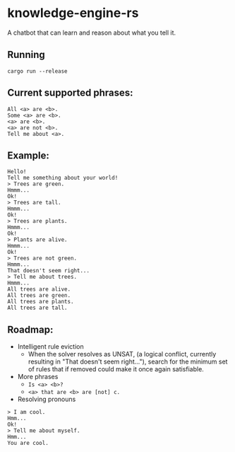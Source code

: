 # knowledge-engine-rs
A chatbot that can learn and reason about what you tell it.

## Running
```
cargo run --release
```

## Current supported phrases:
```
All <a> are <b>.
Some <a> are <b>.
<a> are <b>.
<a> are not <b>.
Tell me about <a>.
```

## Example:
```
Hello!
Tell me something about your world!
> Trees are green.
Hmmm...
Ok!
> Trees are tall.
Hmmm...
Ok!
> Trees are plants.
Hmmm...
Ok!
> Plants are alive.
Hmmm...
Ok!
> Trees are not green.
Hmmm...
That doesn't seem right...
> Tell me about trees.
Hmmm...
All trees are alive.
All trees are green.
All trees are plants.
All trees are tall.
```

## Roadmap:
- Intelligent rule eviction
  - When the solver resolves as UNSAT, (a logical conflict, currently resulting in "That doesn't seem right..."), search for the minimum set of rules that if removed could make it once again satisfiable.
- More phrases
  - `Is <a> <b>?`
  - `<a> that are <b> are [not] c.`
- Resolving pronouns
```
> I am cool.
Hmm...
Ok!
> Tell me about myself.
Hmm...
You are cool.
```
